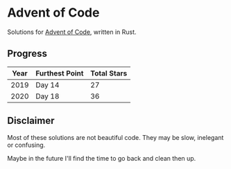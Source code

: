 # Advent of Code

Solutions for [Advent of Code](https://adventofcode.com/), written in Rust.

## Progress

| Year | Furthest Point | Total Stars |
| ---- | -------------- | ----------- |
| 2019 | Day 14         | 27          |
| 2020 | Day 18         | 36          |

## Disclaimer

Most of these solutions are not beautiful code. They may be slow, inelegant or confusing.

Maybe in the future I'll find the time to go back and clean then up.

